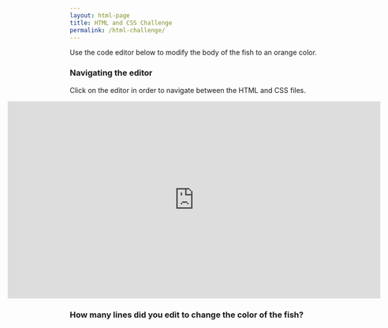 ```yaml
---
layout: html-page
title: HTML and CSS Challenge
permalink: /html-challenge/
---
```


Use the code editor below to modify the body of the fish to an orange color.

### Navigating the editor
Click on the editor in order to navigate between the HTML and CSS files.

<iframe src="https://embed.plnkr.co/hbQCmy9BQ5BWcMvcAmZB?show=app,preview"
        frameborder="0"
        width="150%"
        height="400px"
        style="margin: 0 auto; display: block; margin-left:-25%;" onload="access()" id="preview"></iframe>




### How many lines did you edit to change the color of the fish?